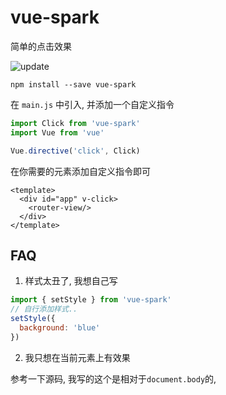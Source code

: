 # vue-spark

简单的点击效果

![update](https://i.loli.net/2020/05/03/q7vXomTzY2sECVU.gif)

```
npm install --save vue-spark
```

在 `main.js` 中引入, 并添加一个自定义指令

```js
import Click from 'vue-spark'
import Vue from 'vue'

Vue.directive('click', Click)

```

在你需要的元素添加自定义指令即可

```vue
<template>
  <div id="app" v-click>
    <router-view/>
  </div>
</template>
```

## FAQ

1. 样式太丑了, 我想自己写

```js
import { setStyle } from 'vue-spark'
// 自行添加样式..
setStyle({
  background: 'blue'
})
```

2. 我只想在当前元素上有效果

参考一下源码, 我写的这个是相对于`document.body`的,
